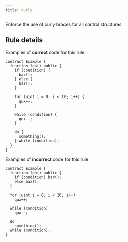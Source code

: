```yaml
---
title: curly
---
```


Enforce the use of curly braces for all control structures.

## Rule details

Examples of **correct** code for this rule:

```solidity
contract Example {
  function foo() public {
    if (condition) {
      bar();
    } else {
      baz();
    }

    for (uint i = 0; i < 10; i++) {
      qux++;
    }

    while (condition) {
      qux--;
    }

    do {
      something();
    } while (condition);
  }
}
```

Examples of **incorrect** code for this rule:

```solidity
contract Example {
  function foo() public {
    if (condition) bar();
    else baz();
  }

  for (uint i = 0; i < 10; i++)
    qux++;

  while (condition)
    qux--;

  do
    something();
  while (condition);
}
```
